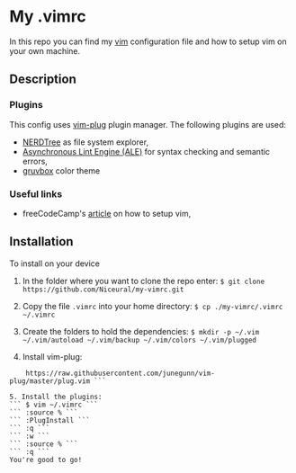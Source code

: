 # My .vimrc

In this repo you can find my [vim](https://www.vim.org/) configuration file and how to setup vim on your own machine.

## Description

### Plugins
This config uses [vim-plug](https://github.com/junegunn/vim-plug.git) plugin manager.
The following plugins are used:
- [NERDTree](https://github.com/preservim/nerdtree.git) as file system explorer,
- [Asynchronous Lint Engine (ALE)](https://github.com/dense-analysis/ale.git) for syntax checking and semantic errors,
- [gruvbox](https://github.com/morhetz/gruvbox.git) color theme

### Useful links
- freeCodeCamp's [article](https://www.freecodecamp.org/news/vimrc-configuration-guide-customize-your-vim-editor/) on how to setup vim,


## Installation

To install on your device

1. In the folder where you want to clone the repo enter:
``` $ git clone https://github.com/Niceural/my-vimrc.git ```

2. Copy the file `.vimrc` into your home directory:
``` $ cp ./my-vimrc/.vimrc ~/.vimrc ```

3. Create the folders to hold the dependencies:
``` $ mkdir -p ~/.vim ~/.vim/autoload ~/.vim/backup ~/.vim/colors ~/.vim/plugged ```

4. Install vim-plug:
``` $ curl -fLo ~/.vim/autoload/plug.vim --create-dirs \
    https://raw.githubusercontent.com/junegunn/vim-plug/master/plug.vim ```

5. Install the plugins:
``` $ vim ~/.vimrc ```
``` :source % ```
``` :PlugInstall ```
``` :q ```
``` :w ```
``` :source % ```
``` :q ```
You're good to go!
